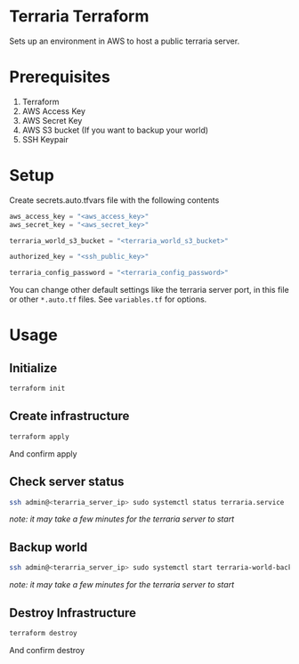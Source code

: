 # Terraria Terraform
Sets up an environment in AWS to host a public terraria server.

# Prerequisites
1. Terraform
1. AWS Access Key
1. AWS Secret Key
1. AWS S3 bucket (If you want to backup your world)
1. SSH Keypair

# Setup
Create secrets.auto.tfvars file with the following contents
```terraform
aws_access_key = "<aws_access_key>"
aws_secret_key = "<aws_secret_key>"

terraria_world_s3_bucket = "<terraria_world_s3_bucket>"

authorized_key = "<ssh_public_key>"

terraria_config_password = "<terraria_config_password>"
```
You can change other default settings like the terraria server port, in this file or other `*.auto.tf` files. See `variables.tf` for options.

# Usage
## Initialize
```bash
terraform init
```

## Create infrastructure
```bash
terraform apply
```
And confirm apply

## Check server status
```bash
ssh admin@<terarria_server_ip> sudo systemctl status terraria.service
```
*note: it may take a few minutes for the terraria server to start*

## Backup world
```bash
ssh admin@<terarria_server_ip> sudo systemctl start terraria-world-backup.service
```
*note: it may take a few minutes for the terraria server to start*

## Destroy Infrastructure
```bash
terraform destroy
```
And confirm destroy
